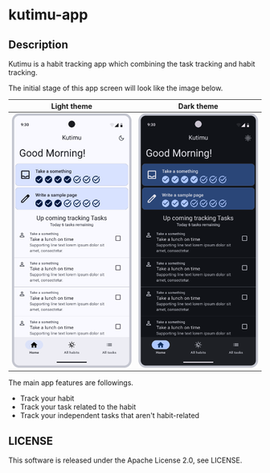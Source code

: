 # kutimu-app

## Description

Kutimu is a habit tracking app which combining the task tracking and habit tracking.  

The initial stage of this app screen will look like the image below.

|Light theme|          Dark theme          |
|:--:|:----------------------------:|
|![](docs/assets/images/Main%20Screen.png)| ![](docs/assets/images/Main%20Screen%20Dark.png) |

The main app features are followings.

* Track your habit
* Track your task related to the habit
* Track your independent tasks that aren't habit-related

## LICENSE

This software is released under the Apache License 2.0, see LICENSE.